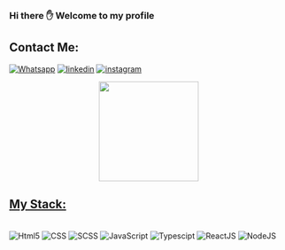 ### Hi there ✋ Welcome to my profile
## Contact Me:
[![Whatsapp](https://img.shields.io/badge/WhatsApp-25D366?style=for-the-badge&logo=whatsapp&logoColor=white)](https://wa.me/5553999705147) [![linkedin](https://img.shields.io/badge/LinkedIn-0077B5?style=for-the-badge&logo=linkedin&logoColor=white)](https://www.linkedin.com/in/marcus-schebek) [![instagram](https://img.shields.io/badge/Instagram-E4405F?style=for-the-badge&logo=instagram&logoColor=white)](https://www.instagram.com/marcusschebek/)

<div align="center">
  <a href="https://github.com/Marcus-Schebek">
  <img height="180em" src="https://github-readme-stats.vercel.app/api/top-langs/?username=Marcus-Schebek&layout=compact&langs_count=7&theme=dracula"/>
</div>

## My Stack:
<div style="display: inline-block"><br/>
    <img align="center" alt="Html5" src="https://img.shields.io/badge/HTML5-E34F26?style=for-the-badge&logo=html5&logoColor=white">
    <img align="center" alt="CSS" src="https://img.shields.io/badge/CSS3-1572B6?style=for-the-badge&logo=css3&logoColor=white">
    <img align="center" alt="SCSS" src="https://img.shields.io/badge/Sass-CC6699?style=for-the-badge&logo=sass&logoColor=white">
    <img align="center" alt="JavaScript" src="https://img.shields.io/badge/JavaScript-F7DF1E?style=for-the-badge&logo=javascript&logoColor=black">
    <img align="center" alt="Typescipt" src="https://img.shields.io/badge/TypeScript-007ACC?style=for-the-badge&logo=typescript&logoColor=white">
    <img align="center" alt="ReactJS" src="https://img.shields.io/badge/React-20232A?style=for-the-badge&logo=react&logoColor=61DAFB">
    <img align="center" alt="NodeJS" src="https://img.shields.io/badge/Node.js-43853D?style=for-the-badge&logo=node.js&logoColor=white">

</div></br>


<!--
**Marcus-Schebek/Marcus-Schebek** is a ✨ _special_ ✨ repository because its `README.md` (this file) appears on your GitHub profile.

Here are some ideas to get you started:

- 🔭 I’m currently working on ...
- 🌱 I’m currently learning ...
- 👯 I’m looking to collaborate on ...
- 🤔 I’m looking for help with ...
- 💬 Ask me about ...
- 📫 How to reach me: ...
- 😄 Pronouns: ...
- ⚡ Fun fact: ...
-->
